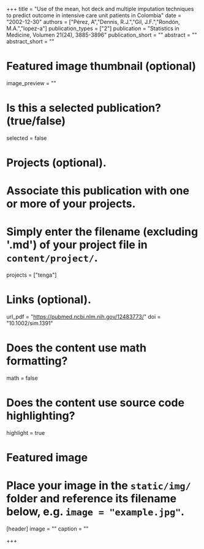 +++
title = "Use of the mean, hot deck and multiple imputation techniques to predict outcome in intensive care unit patients in Colombia"
date = "2002-12-30"
authors = ["Pérez, A","Dennis, R.J.","Gil, J.F.","Rondón, M.A.","lopez-a"]
publication_types = ["2"]
publication = "Statistics in Medicine, Volumen 21(24), 3885-3896"
publication_short = ""
abstract = ""
abstract_short = ""

# Featured image thumbnail (optional)
image_preview = ""

# Is this a selected publication? (true/false)
selected = false

# Projects (optional).
#   Associate this publication with one or more of your projects.
#   Simply enter the filename (excluding '.md') of your project file in `content/project/`.
projects = ["tenga"]

# Links (optional).
url_pdf = "https://pubmed.ncbi.nlm.nih.gov/12483773/"
doi = "10.1002/sim.1391"

# Does the content use math formatting?
math = false

# Does the content use source code highlighting?
highlight = true

# Featured image
# Place your image in the `static/img/` folder and reference its filename below, e.g. `image = "example.jpg"`.
[header]
image = ""
caption = ""

+++
